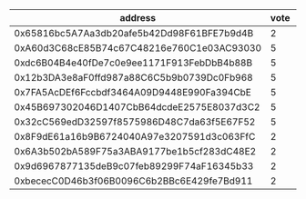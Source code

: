 address|vote|timestamp|signature
---|---|---|---
0x65816bc5A7Aa3db20afe5b42Dd98F61BFE7b9d4B|2|1616505734|0xb53dde330f59ae9bded06c3936b70d269a80d2331237ba65e0dced209c32123329f6041e18d75d33870679667cde3256631196439052324094b5008c84c627b61c
0xA60d3C68cE85B74c67C48216e760C1e03AC93030|5|1616507296|0x25bdd5823e08cf32ab2b2548c338c01fac957ba5a54bf1073e489a76fa25745d25ea80691603bacd214c511163d330ec48ed24ead5375bd9fb352f2a73f092bb1b
0xdc6B04B4e40fDe7c0e9ee1171F913FebDbB4b88B|5|1616507324|0x87f96e1f4a30d0b64396a571e9cda0c54755cfb6dfd95ea8f4e0054b21729d0c731210b5146e88ad9734a6017496ccebf3508b97bc10ea08f6b2c2b6c3b987401b
0x12b3DA3e8aF0ffd987a88C6C5b9b0739Dc0Fb968|5|1616512564|0x584afb3a8b77f1091dc7372798bfafe8b9bdeb21fa5b62de1c2f26dd7bc5acde263b5074ed6ad1996af243f7bc6ac11acbb2ad18da15c0224c6fbd33060de36e1b
0x7FA5AcDEf6Fccbdf3464A09D9448E990Fa394CbE|5|1616514111|0x9e6dd024d05ff0502b99475964b8d3721b91befa5ff99ba622d8940258bf1451343b7aa895fcd43d6f7050b8d07f9f2091d1143c919f9f1f66e703bbc25f229c1b
0x45B697302046D1407CbB64dcdeE2575E8037d3C2|5|1616514169|0x6a4f131441db271a70c3e517e841042fa32daceefcbaa999ccf54e415b0235b46d058ae14138707a81548e9963aee65d786d72a62cedec65ff75e285837a8f9c1c
0x32cC569edD32597f8575986D48C7da63f5E67F52|5|1616557172|0x7f38456dd2af3679266567b54552478ac116ceecc5a7a601c395634a55adf6f5418f56f23f24c3ad0f5f19e51c6bead478c96f0fe4282f663273da086c8ee19a1b
0x8F9dE61a16b9B6724040A97e3207591d3c063FfC|2|1616580278|0x43e27ff71e0638b04bebb5eb1707a6af99b629d14aab0ef82fef93fa8d9ffe4b7bd2f76f70df143f420903e428f7c9e107f29b56ae7f0d03a6598de6365e816b1b
0x6A3b502bA589F75a3ABA9177be1b5cf283dC48E2|2|1616580287|0x28d81e6a740a40e6db6413fe8f0733d95362ed2dc21ff658f1114ce0af6b520332440790a62c3b8060ee126d460f9f32f0092d757175e28ed570a1e671087c6e1b
0x9d6967877135deB9c07feb89299F74aF16345b33|2|1616580296|0x629a6b9387d21499ce5f1da2316f7f6acb5ac8a2295dd54087bbba15886dbd1c0ae2731931dc85a75c628d622c07561cc943e89c8f6f70ce0fc16d46b4abb8801c
0xbececC0D46b3f06B0096C6b2BBc6E429fe7Bd911|2|1616584575|0xd7356c1e9eeba1d5d877b7339860a8e5961e57f96536df1ee8467e7c8a83135508cbb4690685c9305c2010304581c96488fd0d2895ac6656fddce26a3190417a1b